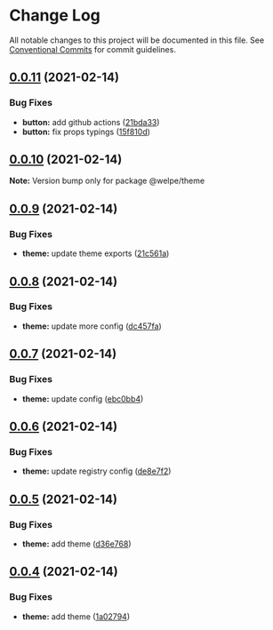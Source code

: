 # Change Log

All notable changes to this project will be documented in this file.
See [Conventional Commits](https://conventionalcommits.org) for commit guidelines.

## [0.0.11](https://github.com/dankreiger/welpe/compare/v0.0.10...v0.0.11) (2021-02-14)


### Bug Fixes

* **button:** add github actions ([21bda33](https://github.com/dankreiger/welpe/commit/21bda33f3a58d41c9d7f6f2aebb7dc77c7f81b01))
* **button:** fix props typings ([15f810d](https://github.com/dankreiger/welpe/commit/15f810d7e01609863aa9c35e004b30a57f784b43))





## [0.0.10](https://github.com/dankreiger/welpe/compare/v0.0.9...v0.0.10) (2021-02-14)

**Note:** Version bump only for package @welpe/theme





## [0.0.9](https://github.com/dankreiger/welpe/compare/v0.0.8...v0.0.9) (2021-02-14)


### Bug Fixes

* **theme:** update theme exports ([21c561a](https://github.com/dankreiger/welpe/commit/21c561a4c323bbb1df6d8c40518b7254858a55d2))





## [0.0.8](https://github.com/dankreiger/welpe/compare/v0.0.7...v0.0.8) (2021-02-14)


### Bug Fixes

* **theme:** update more config ([dc457fa](https://github.com/dankreiger/welpe/commit/dc457fab5e07f014f4261865da5b9d99df491617))





## [0.0.7](https://github.com/dankreiger/welpe/compare/v0.0.6...v0.0.7) (2021-02-14)


### Bug Fixes

* **theme:** update config ([ebc0bb4](https://github.com/dankreiger/welpe/commit/ebc0bb4ac3315c82a13e27be2f21da57a3bc50ea))





## [0.0.6](https://github.com/dankreiger/welpe/compare/v0.0.5...v0.0.6) (2021-02-14)


### Bug Fixes

* **theme:** update registry config ([de8e7f2](https://github.com/dankreiger/welpe/commit/de8e7f2811b17484ffadc11b51f8b53ee705ca93))





## [0.0.5](https://github.com/dankreiger/welpe/compare/v0.0.4...v0.0.5) (2021-02-14)


### Bug Fixes

* **theme:** add theme ([d36e768](https://github.com/dankreiger/welpe/commit/d36e768b95d1a787f6cd7826f6181527682968ea))





## [0.0.4](https://github.com/dankreiger/welpe/compare/v0.0.3...v0.0.4) (2021-02-14)


### Bug Fixes

* **theme:** add theme ([1a02794](https://github.com/dankreiger/welpe/commit/1a02794a0b3f578e225884d08d552c4ae0d1b024))
